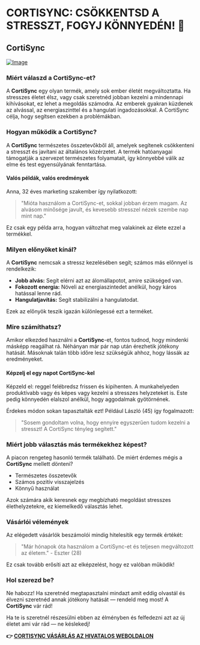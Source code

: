 # CORTISYNC: CSÖKKENTSD A STRESSZT, FOGYJ KÖNNYEDÉN! 🌟

## CortiSync

[![Image](https://www2.sellhealth.com/239/cortisync_6_1a.jpg)](https://gchaffi.com/IqEHvoIL)

### Miért válaszd a CortiSync-et?

A **CortiSync** egy olyan termék, amely sok ember életét megváltoztatta. Ha stresszes életet élsz, vagy csak szeretnéd jobban kezelni a mindennapi kihívásokat, ez lehet a megoldás számodra. Az emberek gyakran küzdenek az alvással, az energiaszinttel és a hangulati ingadozásokkal. A CortiSync célja, hogy segítsen ezekben a problémákban.

### Hogyan működik a CortiSync?

A **CortiSync** természetes összetevőkből áll, amelyek segítenek csökkenteni a stresszt és javítani az általános közérzetet. A termék hatóanyagai támogatják a szervezet természetes folyamatait, így könnyebbé válik az elme és test egyensúlyának fenntartása. 

#### Valós példák, valós eredmények

Anna, 32 éves marketing szakember így nyilatkozott:

> "Mióta használom a CortiSync-et, sokkal jobban érzem magam. Az alvásom minősége javult, és kevesebb stresszel nézek szembe nap mint nap."

Ez csak egy példa arra, hogyan változhat meg valakinek az élete ezzel a termékkel.

### Milyen előnyöket kínál?

A **CortiSync** nemcsak a stressz kezelésében segít; számos más előnnyel is rendelkezik:

- **Jobb alvás:** Segít elérni azt az álomállapotot, amire szükséged van.
- **Fokozott energia:** Növeli az energiaszintedet anélkül, hogy káros hatással lenne rád.
- **Hangulatjavítás:** Segít stabilizálni a hangulatodat.

Ezek az előnyök teszik igazán különlegessé ezt a terméket.

### Mire számíthatsz?

Amikor elkezded használni a **CortiSync**-et, fontos tudnod, hogy mindenki másképp reagálhat rá. Néhányan már pár nap után érezhetik jótékony hatását. Másoknak talán több időre lesz szükségük ahhoz, hogy lássák az eredményeket.

#### Képzelj el egy napot CortiSync-kel

Képzeld el: reggel felébredsz frissen és kipihenten. A munkahelyeden produktívabb vagy és képes vagy kezelni a stresszes helyzeteket is. Este pedig könnyedén elalszol anélkül, hogy aggodalmak gyötörnének.

Érdekes módon sokan tapasztalták ezt! Például László (45) így fogalmazott:

> "Sosem gondoltam volna, hogy ennyire egyszerűen tudom kezelni a stresszt! A CortiSync tényleg segített."

### Miért jobb választás más termékekhez képest?

A piacon rengeteg hasonló termék található. De miért érdemes mégis a **CortiSync** mellett dönteni? 

- Természetes összetevők
- Számos pozitív visszajelzés
- Könnyű használat

Azok számára akik keresnek egy megbízható megoldást stresszes élethelyzetekre, ez kiemelkedő választás lehet.

### Vásárlói vélemények

Az elégedett vásárlók beszámolói mindig hitelesítik egy termék értékét:

> "Már hónapok óta használom a CortiSync-et és teljesen megváltozott az életem." - Eszter (28)

Ez csak tovább erősíti azt az elképzelést, hogy ez valóban működik!

### Hol szerezd be?

Ne habozz! Ha szeretnéd megtapasztalni mindazt amit eddig olvastál és élvezni szeretnéd annak jótékony hatását — rendeld meg most! A **CortiSync** vár rád!

Ha te is szeretnél részesülni ebben az élményben és felfedezni azt az új életet ami vár rád — ne késlekedj!



**👉 [CORTISYNC VÁSÁRLÁS AZ HIVATALOS WEBOLDALON](https://gchaffi.com/IqEHvoIL)**